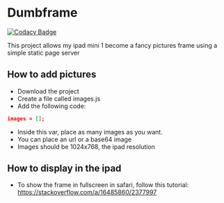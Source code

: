 # Dumbframe

[![Codacy Badge](https://api.codacy.com/project/badge/Grade/426731982fb445a88b1d1e7c5598f423)](https://app.codacy.com/gh/jginternational/dumbframe?utm_source=github.com&utm_medium=referral&utm_content=jginternational/dumbframe&utm_campaign=Badge_Grade_Settings)

This project allows my ipad mini 1 become a fancy pictures frame using a simple static page server

## How to add pictures

-   Download the project
-   Create a file called images.js
-   Add the following code:

```json
images = [];
```

-   Inside this var, place as many images as you want.
-   You can place an url or a base64 image
-   Images should be 1024x768, the ipad resolution

## How to display in the ipad

-   To show the frame in fullscreen in safari, follow this tutorial: <https://stackoverflow.com/a/16485860/2377997>
